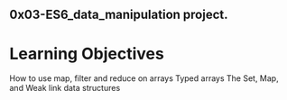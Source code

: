 ## 0x03-ES6_data_manipulation project.

# Learning Objectives

How to use map, filter and reduce on arrays
Typed arrays
The Set, Map, and Weak link data structures
